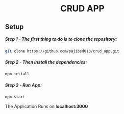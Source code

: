 <div align="center"><h1>  CRUD APP  </h1> </div>


## Setup 

##### Step 1 - The first thing to do is to clone the repository:

```sh
git clone https://github.com/sajibsd013/crud_app.git
```



##### Step 2 - Then install the dependencies:

```sh
npm install
```


##### Step 3 - Run App:

```sh
npm start
```


The Application Runs on <strong> localhost:3000 </strong>

